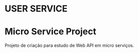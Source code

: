 # USER SERVICE
# Micro Service Project

Projeto de criação para estudo de Web API em micro serviços.
